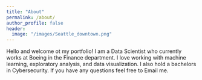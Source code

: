 ```yaml
---
title: "About"
permalink: /about/
author_profile: false
header:
  image: "/images/Seattle_downtown.png"
--- 
```


Hello and welcome ot my portfolio! I am a Data Scientist who currently works at Boeing in the Finance department. I love working with machine learning, exploratory analysis, and data visualization. I also hold a bachelors in Cybersecurity. If you have any questions feel free to Email me.
